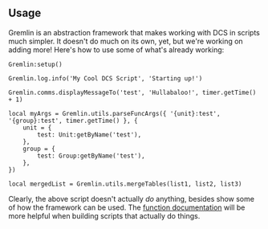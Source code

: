 <!-- markdownlint-disable MD041 -->
## Usage

Gremlin is an abstraction framework that makes working with DCS in scripts much simpler. It doesn't do much on its own, yet, but we're working on adding more! Here's how to use some of what's already working:

```lua,editable
Gremlin:setup()

Gremlin.log.info('My Cool DCS Script', 'Starting up!')

Gremlin.comms.displayMessageTo('test', 'Hullabaloo!', timer.getTime() + 1)

local myArgs = Gremlin.utils.parseFuncArgs({ '{unit}:test', '{group}:test', timer.getTime() }, {
    unit = {
        test: Unit:getByName('test'),
    },
    group = {
        test: Group:getByName('test'),
    },
})

local mergedList = Gremlin.utils.mergeTables(list1, list2, list3)
```

Clearly, the above script doesn't actually _do_ anything, besides show some of how the framework can be used. The [function documentation](./functions.md) will be more helpful when building scripts that actually do things.
